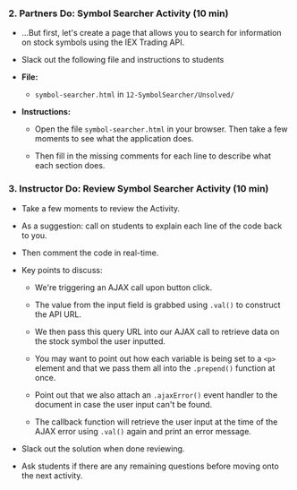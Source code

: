 ### 2. Partners Do: Symbol Searcher Activity (10 min)

* ...But first, let's create a page that allows you to search for information on stock symbols using the IEX Trading API.

* Slack out the following file and instructions to students

* **File:**

  * `symbol-searcher.html` in `12-SymbolSearcher/Unsolved/`

* **Instructions:**

  * Open the file `symbol-searcher.html` in your browser. Then take a few moments to see what the application does.

  * Then fill in the missing comments for each line to describe what each section does.

### 3. Instructor Do: Review Symbol Searcher Activity (10 min)

* Take a few moments to review the Activity.

* As a suggestion: call on students to explain each line of the code back to you.

* Then comment the code in real-time.

* Key points to discuss:

  * We're triggering an AJAX call upon button click.

  * The value from the input field is grabbed using `.val()` to construct the API URL.
 
  * We then pass this query URL into our AJAX call to retrieve data on the stock symbol the user inputted.

  * You may want to point out how each variable is being set to a `<p>` element and that we pass them all into the `.prepend()` function at once.

  * Point out that we also attach an `.ajaxError()` event handler to the document in case the user input can't be found.

  * The callback function will retrieve the user input at the time of the AJAX error using `.val()` again and print an error message. 

* Slack out the solution when done reviewing.

* Ask students if there are any remaining questions before moving onto the next activity.

